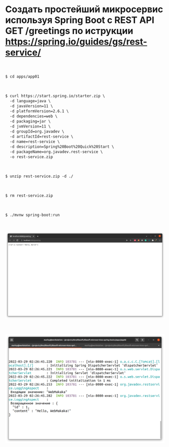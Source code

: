 # Создать простейший микросервис используя Spring Boot c REST API GET /greetings по иструкции https://spring.io/guides/gs/rest-service/


<br/>

```
$ cd apps/app01
```

<br/>


```
$ curl https://start.spring.io/starter.zip \
  -d language=java \
  -d javaVersion=11 \
  -d platformVersion=2.6.1 \
  -d dependencies=web \
  -d packaging=jar \
  -d jvmVersion=11 \
  -d groupId=org.javadev \
  -d artifactId=rest-service \
  -d name=rest-service \
  -d description=Spring%20Boot%20Quick%20Start \
  -d packageName=org.javadev.rest-service \
  -o rest-service.zip
```

<br/>

```
$ unzip rest-service.zip -d ./
```

<br/>

```
$ rm rest-service.zip
```

<br/>

```
$ ./mvnw spring-boot:run
```


<br/>

![Application](/img/app01-pic01.png?raw=true)

<br/>

![Application](/img/app02-pic01.png?raw=true)